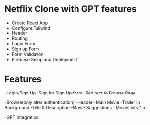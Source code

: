 # Netflix Clone with GPT features

- Create React App
- Configure Tailwind
- Header 
- Routing
- Login Form 
- Sign up Form
- Form Validation
- Firebase Setup and Deployment



# Features 

-Login/Sign Up
    -Sign In/ Sign Up form
    -Redirect to Browse Page

-Browse(only after authentication)
    -Header 
    -Main Movie
        -Trailer in Background
        -Title & Description
        -Movie Suggestions
            - MovieLists * n

-GPT Integration